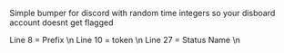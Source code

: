 Simple bumper for discord with random time integers so your disboard account doesnt get flagged

Line 8 = Prefix \n
Line 10 = token \n
Line 27 = Status Name \n